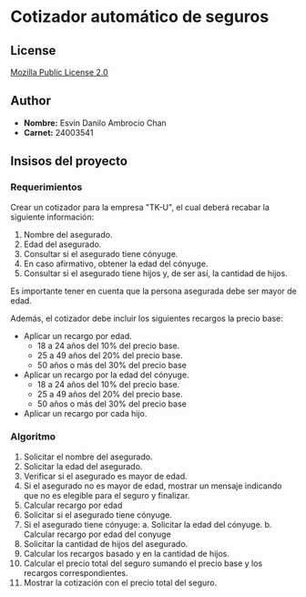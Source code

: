 # Cotizador automático de seguros 

## License

[Mozilla Public License 2.0](https://choosealicense.com/licenses/mpl-2.0/)

## Author

- **Nombre:** Esvin Danilo Ambrocio Chan
- **Carnet:** 24003541

## Insisos del proyecto

### Requerimientos

Crear un cotizador para la empresa "TK-U", el cual deberá recabar la siguiente información:

  1. Nombre del asegurado.
  2. Edad del asegurado.
  3. Consultar si el asegurado tiene cónyuge.
  4. En caso afirmativo, obtener la edad del cónyuge.
  5. Consultar si el asegurado tiene hijos y, de ser así, la cantidad de hijos.

Es importante tener en cuenta que la persona asegurada debe ser mayor de edad.

Además, el cotizador debe incluir los siguientes recargos la precio base:

  - Aplicar un recargo por edad.
    - 18 a 24 años del 10% del precio base.
    - 25 a 49 años del 20% del precio base.
    - 50 años o más del 30% del precio base
  - Aplicar un recargo por la edad del cónyuge.
    - 18 a 24 años del 10% del precio base.
    - 25 a 49 años del 20% del precio base.
    - 50 años o más del 30% del precio base
  - Aplicar un recargo por cada hijo.

### Algoritmo

  1. Solicitar el nombre del asegurado.
  2. Solicitar la edad del asegurado.
  3. Verificar si el asegurado es mayor de edad.
  4. Si el asegurado no es mayor de edad, mostrar un mensaje indicando que no es elegible para el seguro y finalizar.
  5. Calcular recargo por edad
  6. Solicitar si el asegurado tiene cónyuge.
  7. Si el asegurado tiene cónyuge:
    a. Solicitar la edad del cónyuge.
    b. Calcular recargo por edad del conyuge
  8. Solicitar la cantidad de hijos del asegurado.
  9. Calcular los recargos basado y en la cantidad de hijos.
  10. Calcular el precio total del seguro sumando el precio base y los recargos correspondientes.
  11. Mostrar la cotización con el precio total del seguro.